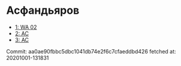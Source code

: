 # Асфандьяров
- [1: WA 02](1.md)
- [2: AC](2.md)
- [3: AC](3.md)

Commit: aa0ae90fbbc5dbc1041db74e2f6c7cfaeddbd426
 fetched at: 20201001-131831

